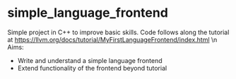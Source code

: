 # simple_language_frontend
Simple project in C++ to improve basic skills. Code follows along the tutorial at https://llvm.org/docs/tutorial/MyFirstLanguageFrontend/index.html \n
Aims:
- Write and understand a simple language frontend
- Extend functionality of the frontend beyond tutorial
